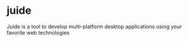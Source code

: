 # juide
Juide is a tool to develop multi-platform desktop applications using your favorite web technologies
